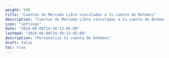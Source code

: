 ```yaml
---
weight: 500
title: "Cuentas de Mercado Libre vinculadas a tu cuenta de Botmeni"
description: "Cuentas de Mercado Libre vinculadas a tu cuenta de Botmeni"
icon: "settings"
date: "2024-04-08T14:38:13-05:00"
lastmod: "2024-04-08T14:38:13-05:00"
description: "Personaliza tu cuenta de botmeni"
draft: false
toc: true
---
```

